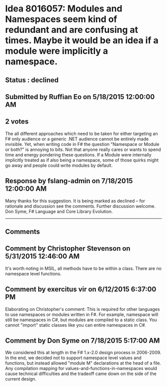 # Idea 8016057: Modules and Namespaces seem kind of redundant and are confusing at times. Maybe it would be an idea if a module were implicitly a namespace. #

## Status : declined

## Submitted by Ruffian Eo on 5/18/2015 12:00:00 AM

## 2 votes

The all different approaches which need to be taken for either targeting an F# only audience or a generic .NET audience cannot be entirely made invisible. Yet, when writing code in F# the question "Namespace or Module or both?" is annoying to bits. Not that anyone really cares or wants to spend time and energy pondering these questions. If a Module were internally implicitly treated as if also being a namespace, some of those quirks might go away and people could write modules by default.



## Response by fslang-admin on 7/18/2015 12:00:00 AM

Many thanks for this suggestion. It is being marked as declined – for rationale and discussion see the comments.
Further discussion welcome.
Don Syme, F# Language and Core Library Evolution.

------------------------
## Comments


## Comment by Christopher Stevenson on 5/31/2015 12:46:00 AM
It's worth noting in MSIL, all methods have to be within a class. There are no namespace level functions.


## Comment by exercitus vir on 6/12/2015 6:37:00 PM
Elaborating on Christopher's comment: This is required for other languages to use namespaces or modules written in F#. For example, namespace will still be namespaces in C#, but modules are compiled to a static class. You cannot "import" static classes like you can entire namespaces in C#.


## Comment by Don Syme on 7/18/2015 5:17:00 AM
We considered this at length in the F# 1.x-2.0 design process in 2006-2009. In the end, we decided not to support namespace level values and functions, but instead allowed "module M" declarations at the head of a file. Any compilation mapping for values-and-functions-in-namespaces would cause technical difficulties and the tradeoff came down on the side of the current design.

